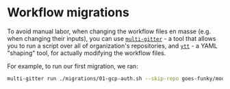 # Workflow migrations
To avoid manual labor, when changing the workflow files en masse (e.g. when changing their inputs),
you can use [`multi-gitter`](https://github.com/lindell/multi-gitter) - a tool that allows you to run
a script over all of organization's repositories, and [`ytt`](https://carvel.dev/ytt/) - a YAML "shaping" tool,
for actually modifying the workflow files.

For example, to run our first migration, we ran:

```sh
multi-gitter run ./migrations/01-gcp-auth.sh --skip-repo goes-funky/modeling-api goes-funky/y42-frontend --dry-run --log-level=debug -O goes-funky -m "SRE-95: update workflows to auth to GCP using OIDC" -B SRE-95-oidc-auth
```